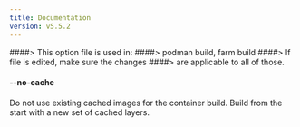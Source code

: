 ```yaml
---
title: Documentation
version: v5.5.2
---
```


####> This option file is used in:
####>   podman build, farm build
####> If file is edited, make sure the changes
####> are applicable to all of those.
#### **--no-cache**

Do not use existing cached images for the container build. Build from the start with a new set of cached layers.
